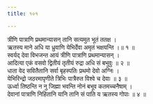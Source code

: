 ```yaml
---
title: १०१

---
```

त्रीणि पात्राणि प्रथमान्यासन् तानि सत्यमुत भूतं ततक्ष ।  
ऋतस्य माने अधि या ध्रुवाणि येभिर्देवा अमृतं भक्षयन्ति ।॥ १ ॥  
स्वर्यद् देवा विभजन्त आयं त्रीणि पात्राणि प्रथमान्यासन् ।  
आदित्या एकं वसवो द्वितीयं तृतीयं रुद्रा अधि सं बभुवुः ॥ २ ॥  
धाता वेद सवितैतानि सर्वा बृहस्पतिः प्रथमो देवो अग्निः ।  
येभिरिन्द्रो जठरमापृणीते त्रिभिः पात्रैरुत विश्वे च देवाः ॥ ३ ॥  
ऊर्ध्वा तिष्ठन्ति न नु जिह्मा भवन्ति नोनं बभूव कतमच्चनैषाम् ।  
देवानां पात्राणि निहितानि यानि तानि सं पाति य ऋतस्य गोपाः ॥ ४ ॥  